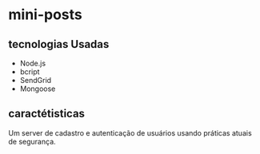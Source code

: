 # mini-posts

## tecnologias Usadas 

* Node.js
* bcript
* SendGrid
* Mongoose

## caractétisticas

Um server de cadastro e autenticação de usuários usando práticas atuais de segurança.
